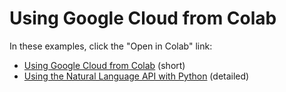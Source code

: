 # Using Google Cloud from Colab

In these examples, click the "Open in Colab" link:

- [Using Google Cloud from Colab](./Using%20Google%20Cloud%20from%20Colab.ipynb) (short)
- [Using the Natural Language API with Python](./Using%20the%20Natural%20Language%20API%20with%20Python.ipynb) (detailed)

